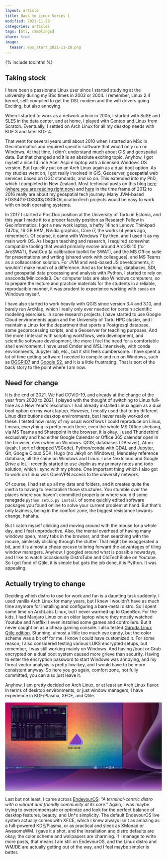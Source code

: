 ```yaml
---
layout: article
title: Back to Linux Series 1
modified: 2021-11-28
categories: articles
tags: [btl, ramblings]
share: true
image:
  teaser: eos_start_2021-11-28.png
---
```


{% include toc.html %}

## Taking stock

I have been a passionate Linux user since I started studying at the university during my BSc times in 2003 or 2004. I remember, Linux 2.4 kernel, self-compiled to get the DSL modem and the wifi drivers going. Exciting, but also annoying.

When I started to work as a network admin in 2005, I started with SuSE and SLES in the data center, and at home, I played with Gentoo and Linux from Scratch. Eventually, I settled on Arch Linux for all my desktop needs with KDE 3 and later KDE 4.

That went for several years until about 2010 when I started an MSc in Geoinformatics and required specific software that would only run on Windows. At that time, I didn't understand much about GIS and geospatial data. But that changed and it is an absolute exciting topic. Anyhow, I got myself a nice 14 inch Acer Aspire laptop with a licensed Windows OS version. But I quickly put on an Arch Linux again as a dual boot option. As my studies went on, I got really involved in GIS, Geoserver, geospatial web services based on OGC standards, and so on. This extended into my PhD, which I completed in New Zealand. Most technical posts on this blog [here (where you are reading right now)](https://allixender.github.io/) and [here](https://allixender.blogspot.com/2012/) in the time frame of 2012 to 2016 really are about my geospatial tech journey. Many JVM-based FOSS4G/FOSSGIS/OSGEO/LocationTech projects would be easy to work with on both operating systems.


In 2017 I started a PostDoc position at the University of Tartu in Estonia, and this year I made it to a proper faculty position as Research Fellow in Geoinformatics. I got a new work laptop, a hefty 14inch Lenovo Thinkpad T470p, 16 GB RAM, NVidia graphics, Core i7, the works (4 years ago, remember). Of course, it came with Windows 7 by then, and I used it as my main work OS. As I began teaching and research, I required somewhat compatible tooling that would primarily evolve around ArcGIS 10 (for ArcSWAT), SwatCup (a calibration toolkit for SWAT), and the MS Office suite for presentations and writing (shared work with colleagues), and MS Teams as a collaboration solution. For JVM and web-based JS developments, it wouldn't make much of a difference. And as for teaching, databases, SDI, and geospatial data processing and analysis with Python, I started to rely on anaconda/Miniconda3. Our computer labs are also Windows computers, so to prepare the lecture and practice materials for the students in a reliable, reproducible manner, it was prudent to experience working with `conda` on Windows myself.

I have also started to work heavily with QGIS since version 3.4 and 3.10, and barely run ArcMap, which I really only ever needed for certain scientific modeling exercises. In some research projects, I have started to use Google Cloud environments again and the University of Tartu HPC cluster, and I maintain a Linux for the department that sports a Postgresql database, some geoprocessing scripts, and a Geoserver for teaching purposes. And the more I interact with scripting workflows, web development, and scientific software development, the more I feel the need for a comfortable shell environment. I have used Cmder and WSL intensively, with conda environments, Jupyter lab, etc., but it still feels cumbersome. I have spent a lot of time getting software I needed to compile and run on Windows, such as [DGGRID7](https://www.discreteglobalgrids.org/software/) and [Google S2](https://s2geometry.io), and it is a little frustrating. That is sort of the back story to the point where I am now.

## Need for change

It is the end of 2021. We had COVID-19, and already at the change of the year from 2020 to 2021, I played with the thought of switching to Linux full-time as a New Year's resolution. I had already installed Linux again as a dual boot option on my work laptop. However, I mostly used that to try different Linux distributions desktop environments, but I never really worked on these. I tested how many of my usual workflows I could reproduce on Linux; I mean, everything is pretty much there, even the whole MS Office shebang, via MS Teams and Sharepoint in the browser, it is okay. I used Thunderbird exclusively and had either Google Calendar or Office 365 calendar open in the browser, even when on Windows. QGIS, databases (DBeaver), Atom (yeah, I sort of dropped VSCode), Python/conda with GDAL and Jupyter, Git, Google Cloud SDK, Hugo (no Jekyll on Windows), Mendeley reference database, all the same on Windows and Linux. I use Nextcloud and Google Drive a lot. I recently started to use Joplin as my primary notes and todo solution, which I sync with my phone. One important thing which I also got to work on Linux was OpenVPN access to the university network.

Of course, I had set up all my data and folders, and it creates quite the inertia to having to reestablish those structures. You stumble over the places where you haven't committed properly or where you did some renegade `python setup.py install` of some quickly edited software packages you found online to solve your current problem at hand. But that's only laziness, being in the comfort zone, the biggest resistance towards change, hahaha.

But I catch myself clicking and moving around with the mouse for a whole day, and I feel unproductive. Also, the mental overhead of having many windows open, many tabs in the browser, and then searching with the mouse, aimlessly clicking through the clutter. That might be exaggerated a bit, and it is almost a cheap excuse to bring forward the advantages of tiling window managers. Anyhow, I googled around what is possible nowadays, and I like to watch occasionally DistroTube and OldTechBloke on Youtube. So I got fond of Qtile, it is simple but gots the job done, it is Python. It was appealing.

## Actually trying to change

Deciding which distro to use for work and fun is a daunting task suddenly. I used vanilla Arch Linux for many years, but I knew I wouldn't have as much time anymore for installing and configuring a bare-metal distro. So I spent some time on ArchLabs Linux, but I never warmed up to OpenBox. For the kids, I had Manjaro Linux on an older laptop where they mostly watched Youtube and Netflix; I even installed some games and controllers. But it never caught on as a cheap gaming console. I also tested [Garuda Linux Qtile edition](https://garudalinux.org/downloads.html). Stunning, almost a little too much eye candy, but the color scheme was a bit off for me. I know I could have customized it. For some reason, I also considered testing various LUKS encrypted setups, but remember, I was still working mainly on Windows. And having /boot or Grub encrypted on a dual boot system caused more grieve than security. Having to enter the encryption password to start Windows was annoying, and my threat vector analysis is pretty low-key, and I would have to be more consistent anyway. So here you go again, comfort zone, not fully committed, you can also just leave it.

Anyhow, I am pretty decided on Arch Linux, or at least an Arch Linux flavor. In terms of desktop environments, or just window managers, I have experience in KDE/Plasma, XFCE, and Qtile.

![at_first_it_was_like](/images/eos_start_2021-11-28.png)

Last but not least, I came across [EndevourOS](https://endeavouros.com/): *"A terminal-centric distro with a vibrant and friendly community at its core."* Again, I was maybe trying to overcompensate or optimize and look for the perfect balance of desktop features, beauty, and Un*x simplicity. The default EndevourOS live system actually comes with XFCE, which I knew always isn't as amazing as a full-powered KDE/Plasma, or as practical and sleek as XMonad or AwesomeWM. I gave it a shot, and the installation and distro defaults are okay; the color scheme and wallpapers are charming. If I manage to write more posts, that means I am still on EndevourOS, and the Linux distro and WM/DE are actually getting out of the way, and I feel maybe simpler is better.
